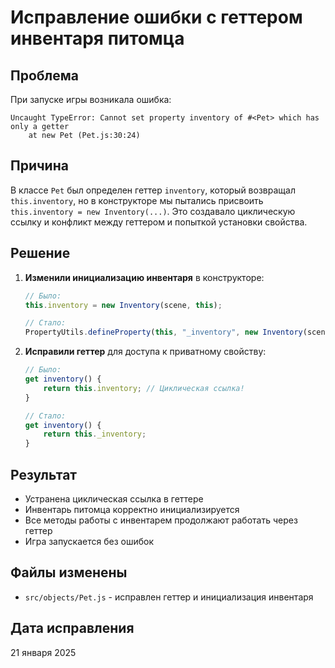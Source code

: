 # Исправление ошибки с геттером инвентаря питомца

## Проблема

При запуске игры возникала ошибка:
```
Uncaught TypeError: Cannot set property inventory of #<Pet> which has only a getter
    at new Pet (Pet.js:30:24)
```

## Причина

В классе `Pet` был определен геттер `inventory`, который возвращал `this.inventory`, но в конструкторе мы пытались присвоить `this.inventory = new Inventory(...)`. Это создавало циклическую ссылку и конфликт между геттером и попыткой установки свойства.

## Решение

1. **Изменили инициализацию инвентаря** в конструкторе:
   ```javascript
   // Было:
   this.inventory = new Inventory(scene, this);
   
   // Стало:
   PropertyUtils.defineProperty(this, "_inventory", new Inventory(scene, this));
   ```

2. **Исправили геттер** для доступа к приватному свойству:
   ```javascript
   // Было:
   get inventory() {
       return this.inventory; // Циклическая ссылка!
   }
   
   // Стало:
   get inventory() {
       return this._inventory;
   }
   ```

## Результат

- Устранена циклическая ссылка в геттере
- Инвентарь питомца корректно инициализируется
- Все методы работы с инвентарем продолжают работать через геттер
- Игра запускается без ошибок

## Файлы изменены

- `src/objects/Pet.js` - исправлен геттер и инициализация инвентаря

## Дата исправления

21 января 2025
